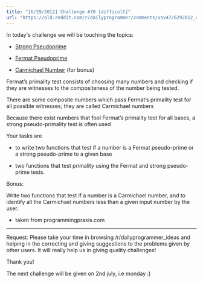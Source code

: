 ```yaml
---
title: "[6/29/2012] Challenge #70 [difficult]"
url: "https://old.reddit.com/r/dailyprogrammer/comments/vsv47/6292012_challenge_70_difficult/"
---
```


In today's challenge we will be touching the topics:

* [Strong Pseudoprime](http://mathworld.wolfram.com/StrongPseudoprime.html)

* [Fermat Pseudoprime](http://mathworld.wolfram.com/FermatPseudoprime.html)

* [Carmichael Number](http://mathworld.wolfram.com/CarmichaelNumber.html) (for bonus)

Fermat’s primality test consists of choosing many numbers and checking if they are witnesses to the compositeness of the number being tested.

There are some composite numbers which pass Fermat’s primality test for all possible witnesses; they are called Carmichael numbers

Because there exist numbers that fool Fermat’s primality test for all bases, a strong pseudo-primality test is often used

Your tasks are 

* to write two functions that test if a number is a Fermat pseudo-prime or a strong pseudo-prime to a given base

*  two functions that test primality using the Fermat and strong pseudo-prime tests.

Bonus: 

Write two functions that test if a number is a Carmichael number, and to identify all the Carmichael numbers less than a given input number by the user.

* taken from programmingpraxis.com

___________________________________________

Request: Please take your time in browsing /r/dailyprogrammer_ideas and helping in the correcting and giving suggestions to the problems given by other users. It will really help us in giving quality challenges!

Thank you!

The next challenge will be given on 2nd july, i.e monday :)
